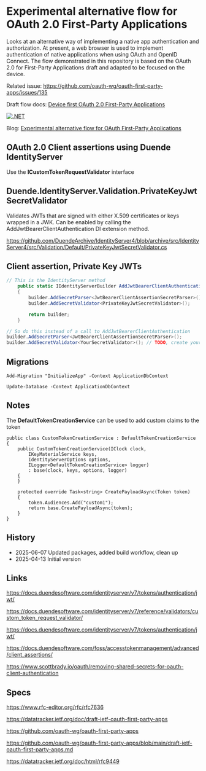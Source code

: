 # Experimental alternative flow for OAuth 2.0 First-Party Applications

Looks at an alternative way of implementing a native app authentication and authorization. At present, a web browser is used to implement authentication of native applications when using OAuth and OpenID Connect. The flow demonstrated in this repository is based on the OAuth 2.0 for First-Party Applications draft and adapted to be focused on the device.

Related issue: https://github.com/oauth-wg/oauth-first-party-apps/issues/135

Draft flow docs: [Device first OAuth 2.0 First-Party Applications](/OAuth_first_party_adapted_draft.md)

[![.NET](https://github.com/damienbod/OAuthClientAssertionsPerInstance/actions/workflows/dotnet.yml/badge.svg)](https://github.com/damienbod/OAuthClientAssertionsPerInstance/actions/workflows/dotnet.yml)

Blog: [Experimental alternative flow for OAuth First-Party Applications](https://damienbod.com)

## OAuth 2.0 Client assertions using Duende IdentityServer

Use the **ICustomTokenRequestValidator** interface

## Duende.IdentityServer.Validation.PrivateKeyJwtSecretValidator

Validates JWTs that are signed with either X.509 certificates or keys wrapped in a JWK. Can be enabled by calling the AddJwtBearerClientAuthentication DI extension method.

https://github.com/DuendeArchive/IdentityServer4/blob/archive/src/IdentityServer4/src/Validation/Default/PrivateKeyJwtSecretValidator.cs

## Client assertion, Private Key JWTs

```csharp
// This is the IdentityServer method
    public static IIdentityServerBuilder AddJwtBearerClientAuthentication(this IIdentityServerBuilder builder)
    {
        builder.AddSecretParser<JwtBearerClientAssertionSecretParser>();
        builder.AddSecretValidator<PrivateKeyJwtSecretValidator>();

        return builder;
    }

// So do this instead of a call to AddJwtBearerClientAuthentication
builder.AddSecretParser<JwtBearerClientAssertionSecretParser>();
builder.AddSecretValidator<YourSecretValidator>(); // TODO, create your secret validator class
```

## Migrations

```
Add-Migration "InitializeApp" -Context ApplicationDbContext
```

```
Update-Database -Context ApplicationDbContext
```

## Notes

The **DefaultTokenCreationService** can be used to add custom claims to the token

```
public class CustomTokenCreationService : DefaultTokenCreationService
{
    public CustomTokenCreationService(IClock clock,
        IKeyMaterialService keys,
        IdentityServerOptions options,
        ILogger<DefaultTokenCreationService> logger)
        : base(clock, keys, options, logger)
    {
    }

    protected override Task<string> CreatePayloadAsync(Token token)
    {
        token.Audiences.Add("custom1");
        return base.CreatePayloadAsync(token);
    }
}
```

## History

- 2025-06-07 Updated packages, added build workflow, clean up
- 2025-04-13 Initial version

## Links

https://docs.duendesoftware.com/identityserver/v7/tokens/authentication/jwt/

https://docs.duendesoftware.com/identityserver/v7/reference/validators/custom_token_request_validator/

https://docs.duendesoftware.com/identityserver/v7/tokens/authentication/jwt/

https://docs.duendesoftware.com/foss/accesstokenmanagement/advanced/client_assertions/

https://www.scottbrady.io/oauth/removing-shared-secrets-for-oauth-client-authentication

## Specs

https://www.rfc-editor.org/rfc/rfc7636

https://datatracker.ietf.org/doc/draft-ietf-oauth-first-party-apps

https://github.com/oauth-wg/oauth-first-party-apps

https://github.com/oauth-wg/oauth-first-party-apps/blob/main/draft-ietf-oauth-first-party-apps.md

https://datatracker.ietf.org/doc/html/rfc9449